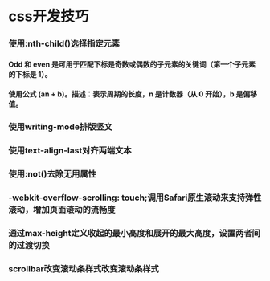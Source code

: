 # css开发技巧
### 使用:nth-child()选择指定元素
#### Odd 和 even 是可用于匹配下标是奇数或偶数的子元素的关键词（第一个子元素的下标是 1）。
#### 使用公式 (an + b)。描述：表示周期的长度，n 是计数器（从 0 开始），b 是偏移值。
### 使用writing-mode排版竖文
### 使用text-align-last对齐两端文本
### 使用:not()去除无用属性 
### -webkit-overflow-scrolling: touch;调用Safari原生滚动来支持弹性滚动，增加页面滚动的流畅度
### 通过max-height定义收起的最小高度和展开的最大高度，设置两者间的过渡切换
### scrollbar改变滚动条样式改变滚动条样式
